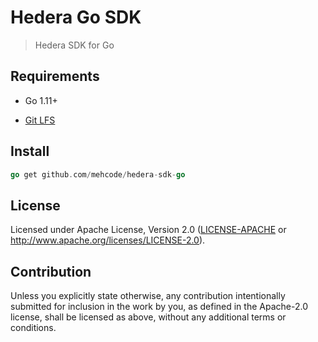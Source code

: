 # Hedera Go SDK
> Hedera SDK for Go

## Requirements

 * Go 1.11+

 * [Git LFS](https://git-lfs.github.com) 

## Install

```go
go get github.com/mehcode/hedera-sdk-go
```

## License

Licensed under Apache License, 
Version 2.0 ([LICENSE-APACHE](LICENSE-APACHE) or http://www.apache.org/licenses/LICENSE-2.0).

## Contribution

Unless you explicitly state otherwise, any contribution intentionally submitted
for inclusion in the work by you, as defined in the Apache-2.0 license, shall be
licensed as above, without any additional terms or conditions.
